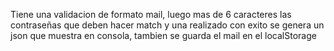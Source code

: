Tiene una validacion de formato mail, luego mas de 6 caracteres las contraseñas que deben hacer match y una realizado con exito se genera un json que muestra en consola, tambien se guarda el mail en el localStorage
